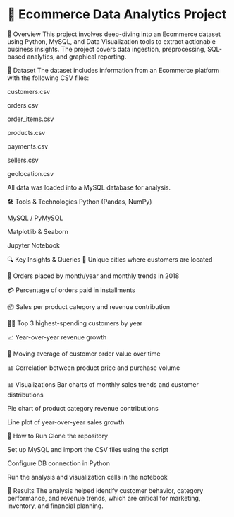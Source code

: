 # 🛒 Ecommerce Data Analytics Project
📌 Overview
This project involves deep-diving into an Ecommerce dataset using Python, MySQL, and Data Visualization tools to extract actionable business insights. The project covers data ingestion, preprocessing, SQL-based analytics, and graphical reporting.

📂 Dataset
The dataset includes information from an Ecommerce platform with the following CSV files:

customers.csv

orders.csv

order_items.csv

products.csv

payments.csv

sellers.csv

geolocation.csv

All data was loaded into a MySQL database for analysis.

🛠️ Tools & Technologies
Python (Pandas, NumPy)

MySQL / PyMySQL

Matplotlib & Seaborn

Jupyter Notebook

🔍 Key Insights & Queries
📍 Unique cities where customers are located

📅 Orders placed by month/year and monthly trends in 2018

💳 Percentage of orders paid in installments

📦 Sales per product category and revenue contribution

🧍‍♂️ Top 3 highest-spending customers by year

📈 Year-over-year revenue growth

🛒 Moving average of customer order value over time

📊 Correlation between product price and purchase volume

📊 Visualizations
Bar charts of monthly sales trends and customer distributions

Pie chart of product category revenue contributions

Line plot of year-over-year sales growth

🚀 How to Run
Clone the repository

Set up MySQL and import the CSV files using the script

Configure DB connection in Python

Run the analysis and visualization cells in the notebook

📌 Results
The analysis helped identify customer behavior, category performance, and revenue trends, which are critical for marketing, inventory, and financial planning.

